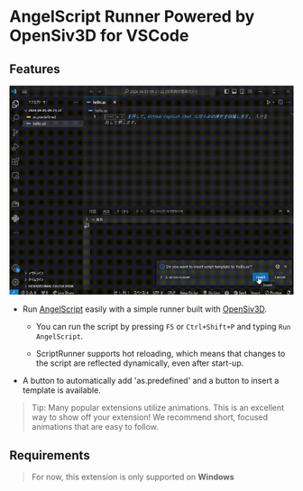 # AngelScript Runner Powered by OpenSiv3D for VSCode

## Features

![example](documents/sample.gif)

- Run [AngelScript](https://www.angelcode.com/angelscript/) easily with a simple runner built with [OpenSiv3D](https://github.com/Siv3D/OpenSiv3D).

  - You can run the script by pressing `F5` or `Ctrl+Shift+P` and typing `Run AngelScript`.

  - ScriptRunner supports hot reloading, which means that changes to the script are reflected dynamically, even after start-up. 

- A button to automatically add 'as.predefined' and a button to insert a template is available.

> Tip: Many popular extensions utilize animations. This is an excellent way to show off your extension! We recommend short, focused animations that are easy to follow.

## Requirements

> For now, this extension is only supported on **Windows**
